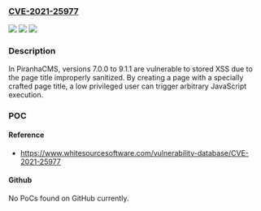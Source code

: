 ### [CVE-2021-25977](https://cve.mitre.org/cgi-bin/cvename.cgi?name=CVE-2021-25977)
![](https://img.shields.io/static/v1?label=Product&message=Piranha&color=blue)
![](https://img.shields.io/static/v1?label=Version&message=%3E%3D%207.0.0%20&color=brighgreen)
![](https://img.shields.io/static/v1?label=Vulnerability&message=CWE-79%20Cross-site%20Scripting%20(XSS)&color=brighgreen)

### Description

In PiranhaCMS, versions 7.0.0 to 9.1.1 are vulnerable to stored XSS due to the page title improperly sanitized. By creating a page with a specially crafted page title, a low privileged user can trigger arbitrary JavaScript execution.

### POC

#### Reference
- https://www.whitesourcesoftware.com/vulnerability-database/CVE-2021-25977

#### Github
No PoCs found on GitHub currently.

